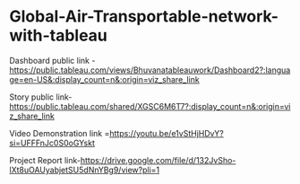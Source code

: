 # Global-Air-Transportable-network-with-tableau


Dashboard public link -https://public.tableau.com/views/Bhuvanatableauwork/Dashboard2?:language=en-US&:display_count=n&:origin=viz_share_link

Story public link-https://public.tableau.com/shared/XGSC6M6T7?:display_count=n&:origin=viz_share_link

Video Demonstration link =https://youtu.be/e1vStHjHDvY?si=UFFFnJc0S0oGYskt

Project Report link-https://drive.google.com/file/d/132JvSho-lXt8uOAUyabjetSU5dNnYBg9/view?pli=1
